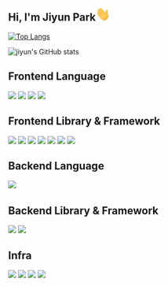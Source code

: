 
## Hi, I'm Jiyun Park<img src="https://raw.githubusercontent.com/isabellaji/isabellaji/main/wave.gif" width="30">

[![Top Langs](https://github-readme-stats.vercel.app/api/top-langs/?username=Jiyun-Parkk&layout=compact)](https://github.com/jiyun-par/github-readme-stats)

![jiyun's GitHub stats](https://github-readme-stats.vercel.app/api?username=Jiyun-Parkk&count_private=true&show_icons=true&theme=tokyonight&hide_title=true)



<h2>Frontend Language</h2>
<p>
 <img src="https://img.shields.io/badge/html5-%23E34F26.svg?style=for-the-badge&logo=html5&logoColor=white" />
 <img src="https://img.shields.io/badge/css3-%231572B6.svg?style=for-the-badge&logo=css3&logoColor=white" />
 <img src="https://img.shields.io/badge/javascript-%23323330.svg?style=for-the-badge&logo=javascript&logoColor=%23F7DF1E" />
 <img src="https://img.shields.io/badge/typescript-%23007ACC.svg?style=for-the-badge&logo=typescript&logoColor=white" />
</p>

<h2>Frontend Library & Framework</h2>
<p>
 <img src="https://img.shields.io/badge/SASS-hotpink.svg?style=for-the-badge&logo=SASS&logoColor=white" />
 <img src="https://img.shields.io/badge/jquery-%230769AD.svg?style=for-the-badge&logo=jquery&logoColor=white" />
 <img src="https://img.shields.io/badge/react-%2320232a.svg?style=for-the-badge&logo=react&logoColor=%2361DAFB" />
 <img src="https://img.shields.io/badge/Nextjs-black?style=for-the-badge&logo=next.js&logoColor=white" />
 <img src="https://img.shields.io/badge/vuejs-%2335495e.svg?style=for-the-badge&logo=vuedotjs&logoColor=%234FC08D" />
  <img src="https://img.shields.io/badge/Vuetify-1867C0?style=for-the-badge&logo=vuetify&logoColor=AEDDFF" />
<img src="https://img.shields.io/badge/MUI-%230081CB.svg?style=for-the-badge&logo=mui&logoColor=white" />
 
</p>

<h2>Backend Language</h2>
<p>
 <img src="https://img.shields.io/badge/java-%23ED8B00.svg?style=for-the-badge&logo=openjdk&logoColor=white" />
</p>

<h2>Backend Library & Framework</h2>
<p>
 <img src="https://img.shields.io/badge/springboot-%236DB33F.svg?style=for-the-badge&logo=springboot&logoColor=white" />
 <img src="https://img.shields.io/badge/Gradle-02303A.svg?style=for-the-badge&logo=Gradle&logoColor=white" />
</p>

<h2>Infra</h2>
<p>
  <img src="https://img.shields.io/badge/AWS-%23FF9900.svg?style=for-the-badge&logo=amazon-aws&logoColor=white" />
 <img src="https://img.shields.io/badge/docker-%230db7ed.svg?style=for-the-badge&logo=docker&logoColor=white" />
<img src="https://img.shields.io/badge/jenkins-%232C5263.svg?style=for-the-badge&logo=jenkins&logoColor=white" />
 <img src="https://img.shields.io/badge/nginx-%23009639.svg?style=for-the-badge&logo=nginx&logoColor=white" />
</p>
 
